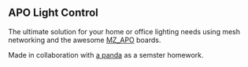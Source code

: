 ## APO Light Control

The ultimate solution for your home or office lighting needs using mesh networking and the awesome [MZ_APO](https://cw.fel.cvut.cz/wiki/courses/b35apo/documentation/mz_apo/start) boards.

Made in collaboration with [a panda](https://github.com/klarajanouskova) as a semster homework.
